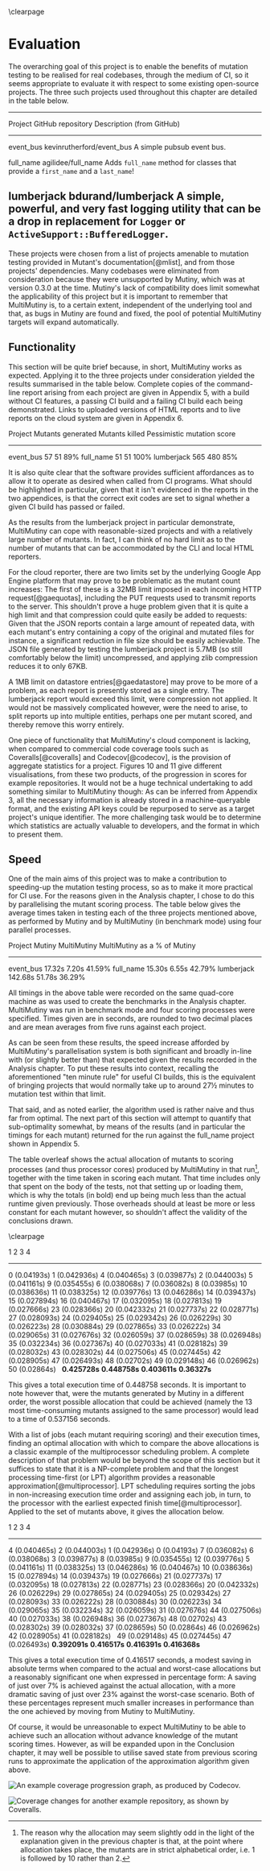 \clearpage

# Evaluation

The overarching goal of this project is to enable the benefits of mutation testing to be realised for real codebases, through the medium of CI, so it seems appropriate to evaluate it with respect to some existing open-source projects. The three such projects used throughout this chapter are detailed in the table below.

---------------------------------------------------------------------------------------
Project    GitHub repository          Description (from GitHub)
---------- -------------------------- -------------------------------------------------
event\_bus kevinrutherford/event\_bus A simple pubsub event bus.

full\_name agilidee/full\_name        Adds `full_name` method for classes that provide
                                      a `first_name` and a `last_name`!

lumberjack bdurand/lumberjack         A simple, powerful, and very fast logging utility
                                      that can be a drop in replacement for `Logger` or
                                      `ActiveSupport::BufferedLogger`.
---------------------------------------------------------------------------------------

These projects were chosen from a list of projects amenable to mutation testing provided in Mutant's documentation[@mlist], and from those projects' dependencies. Many codebases were eliminated from consideration because they were unsupported by Mutiny, which was at version 0.3.0 at the time. Mutiny's lack of compatibility does limit somewhat the applicability of this project but it is important to remember that MultiMutiny is, to a certain extent, independent of the underlying tool and that, as bugs in Mutiny are found and fixed, the pool of potential MultiMutiny targets will expand automatically.

## Functionality

This section will be quite brief because, in short, MultiMutiny works as expected. Applying it to the three projects under consideration yielded the results summarised in the table below. Complete copies of the command-line report arising from each project are given in Appendix 5, with a build without CI features, a passing CI build and a failing CI build each being demonstrated. Links to uploaded versions of HTML reports and to live reports on the cloud system are given in Appendix 6.

Project    Mutants generated Mutants killed Pessimistic mutation score
---------- ----------------- -------------- --------------------------
event\_bus 57                51             89%
full\_name 51                51             100%
lumberjack 565               480            85%

It is also quite clear that the software provides sufficient affordances as to allow it to operate as desired when called from CI programs. What should be highlighted in particular, given that it isn't evidenced in the reports in the two appendices, is that the correct exit codes are set to signal whether a given CI build has passed or failed.

As the results from the lumberjack project in particular demonstrate, MultiMutiny can cope with reasonable-sized projects and with a relatively large number of mutants. In fact, I can think of no hard limit as to the number of mutants that can be accommodated by the CLI and local HTML reporters.

For the cloud reporter, there are two limits set by the underlying Google App Engine platform that may prove to be problematic as the mutant count increases: The first of these is a 32MB limit imposed in each incoming HTTP request[@gaequotas], including the PUT requests used to transmit reports to the server. This shouldn't prove a huge problem given that it is quite a high limit and that compression could quite easily be added to requests: Given that the JSON reports contain a large amount of repeated data, with each mutant's entry containing a copy of the original and mutated files for instance, a significant reduction in file size should be easily achievable. The JSON file generated by testing the lumberjack project is 5.7MB (so still comfortably below the limit) uncompressed, and applying zlib compression reduces it to only 67KB.

A 1MB limit on datastore entries[@gaedatastore] may prove to be more of a problem, as each report is presently stored as a single entry. The lumberjack report would exceed this limit, were compression not applied. It would not be massively complicated however, were the need to arise, to split reports up into multiple entities, perhaps one per mutant scored, and thereby remove this worry entirely.

One piece of functionality that MultiMutiny's cloud component is lacking, when compared to commercial code coverage tools such as Coveralls[@coveralls] and Codecov[@codecov], is the provision of aggregate statistics for a project. Figures 10 and 11 give different visualisations, from these two products, of the progression in scores for example repositories. It would not be a huge technical undertaking to add something similar to MultiMutiny though: As can be inferred from Appendix 3, all the necessary information is already stored in a machine-queryable format, and the existing API keys could be repurposed to serve as a target project's unique identifier. The more challenging task would be to determine which statistics are actually valuable to developers, and the format in which to present them.

## Speed

One of the main aims of this project was to make a contribution to speeding-up the mutation testing process, so as to make it more practical for CI use. For the reasons given in the Analysis chapter, I chose to do this by parallelising the mutant scoring process. The table below gives the average times taken in testing each of the three projects mentioned above, as performed by Mutiny and by MultiMutiny (in benchmark mode) using four parallel processes.

Project     Mutiny   MultiMutiny  MultiMutiny as a % of Mutiny
---------- ------- ------------- -----------------------------
event\_bus  17.32s         7.20s                        41.59%
full\_name  15.30s         6.55s                        42.79%
lumberjack 142.68s        51.78s                        36.29%

All timings in the above table were recorded on the same quad-core machine as was used to create the benchmarks in the Analysis chapter. MultiMutiny was run in benchmark mode and four scoring processes were specified. Times given are in seconds, are rounded to two decimal places and are mean averages from five runs against each project.

As can be seen from these results, the speed increase afforded by MultiMutiny's parallelisation system is both significant and broadly in-line with (or slightly better than) that expected given the results recorded in the Analysis chapter. To put these results into context, recalling the aforementioned "ten minute rule" for useful CI builds, this is the equivalent of bringing projects that would normally take up to around 27&frac12; minutes to mutation test within that limit.

That said, and as noted earlier, the algorithm used is rather naive and thus far from optimal. The next part of this section will attempt to quantify that sub-optimality somewhat, by means of the results (and in particular the timings for each mutant) returned for the run against the full\_name project shown in Appendix 5.

The table overleaf shows the actual allocation of mutants to scoring processes (and thus processor cores) produced by MultiMutiny in that run[^ordering], together with the time taken in scoring each mutant. That time includes only that spent on the body of the tests, not that setting up or loading them, which is why the totals (in bold) end up being much less than the actual runtime given previously. Those overheads should at least be more or less constant for each mutant however, so shouldn't affect the validity of the conclusions drawn.

\clearpage

1              2              3              4
-------------- -------------- -------------- --------------
0 (0.04193s)   1 (0.042936s)  4 (0.040465s)  3 (0.039877s)
2 (0.044003s)  5 (0.041161s)  9 (0.035455s)  6 (0.038068s)
7 (0.036082s)  8 (0.03985s)   10 (0.038636s) 11 (0.038325s)
12 (0.039776s) 13 (0.046286s) 14 (0.039437s) 15 (0.027894s)
16 (0.040467s) 17 (0.032095s) 18 (0.027813s) 19 (0.027666s)
23 (0.028366s) 20 (0.042332s) 21 (0.027737s) 22 (0.028771s)
27 (0.028093s) 24 (0.029405s) 25 (0.029342s) 26 (0.026229s)
30 (0.026223s) 28 (0.030884s) 29 (0.027865s) 33 (0.026222s)
34 (0.029065s) 31 (0.027676s) 32 (0.026059s) 37 (0.028659s)
38 (0.026948s) 35 (0.032234s) 36 (0.027367s) 40 (0.027033s)
41 (0.028182s) 39 (0.028032s) 43 (0.028302s) 44 (0.027506s)
45 (0.027445s) 42 (0.028905s) 47 (0.026493s) 48 (0.02702s)
49 (0.029148s) 46 (0.026962s) 50 (0.02864s)  &nbsp;
**0.425728s**  **0.448758s**  **0.403611s**  **0.36327s**

This gives a total execution time of 0.448758 seconds. It is important to note however that, were the mutants generated by Mutiny in a different order, the worst possible allocation that could be achieved (namely the 13 most time-consuming mutants assigned to the same processor) would lead to a time of 0.537156 seconds.

With a list of jobs (each mutant requiring scoring) and their execution times, finding an optimal allocation with which to compare the above allocations is a classic example of the multiprocessor scheduling problem. A complete description of that problem would be beyond the scope of this section but it suffices to state that it is a NP-complete problem and that the longest processing time-first (or LPT) algorithm provides a reasonable approximation[@multiprocessor]. LPT scheduling requires sorting the jobs in non-increasing execution time order and assigning each job, in turn, to the processor with the earliest expected finish time[@multiprocessor]. Applied to the set of mutants above, it gives the allocation below.

1              2               3              4
-------------- --------------- -------------- --------------
4 (0.040465s)   2 (0.044003s)  1 (0.042936s)  0 (0.04193s)
7 (0.036082s)   6 (0.038068s)  3 (0.039877s)  8 (0.03985s)
9 (0.035455s)   12 (0.039776s) 5 (0.041161s)  11 (0.038325s)
13 (0.046286s)  16 (0.040467s) 10 (0.038636s) 15 (0.027894s)
14 (0.039437s)  19 (0.027666s) 21 (0.027737s) 17 (0.032095s)
18 (0.027813s)  22 (0.028771s) 23 (0.028366s) 20 (0.042332s)
26 (0.026229s)  29 (0.027865s) 24 (0.029405s) 25 (0.029342s)
27 (0.028093s)  33 (0.026222s) 28 (0.030884s) 30 (0.026223s)
34 (0.029065s)  35 (0.032234s) 32 (0.026059s) 31 (0.027676s)
44 (0.027506s)  40 (0.027033s) 38 (0.026948s) 36 (0.027367s)
48 (0.02702s)   43 (0.028302s) 39 (0.028032s) 37 (0.028659s)
50 (0.02864s)   46 (0.026962s) 42 (0.028905s) 41 (0.028182s)
&nbsp;          49 (0.029148s) 45 (0.027445s) 47 (0.026493s)
**0.392091s**   **0.416517s**  **0.416391s**  **0.416368s**

This gives a total execution time of 0.416517 seconds, a modest saving in absolute terms when compared to the actual and worst-case allocations but a reasonably significant one when expressed in percentage form: A saving of just over 7% is achieved against the actual allocation, with a more dramatic saving of just over 23% against the worst-case scenario. Both of these percentages represent much smaller increases in performance than the one achieved by moving from Mutiny to MultiMutiny.

Of course, it would be unreasonable to expect MultiMutiny to be able to achieve such an allocation without advance knowledge of the mutant scoring times. However, as will be expanded upon in the Conclusion chapter, it may well be possible to utilise saved state from previous scoring runs to approximate the application of the approximation algorithm given above.

![An example coverage progression graph, as produced by Codecov.](images/codecov.png)

![Coverage changes for another example repository, as shown by Coveralls.](images/coveralls.png)

[^ordering]: The reason why the allocation may seem slightly odd in the light of the explanation given in the previous chapter is that, at the point where allocation takes place, the mutants are in strict alphabetical order, i.e. 1 is followed by 10 rather than 2.
